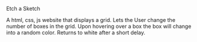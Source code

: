 Etch a Sketch

A html, css, js website that displays a grid.
Lets the User change the number of boxes in the grid.
Upon hovering over a box the box will change into a random color.
Returns to white after a short delay.
